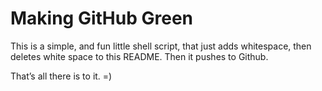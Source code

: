 # Making GitHub Green

This is a simple, and fun little shell script, that just adds whitespace, then deletes white space to this README. Then it pushes to Github.

That’s all there is to it. =)